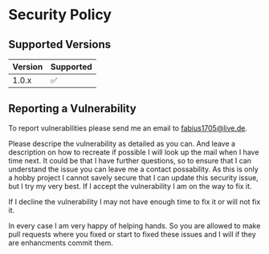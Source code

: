 # Security Policy

## Supported Versions

| Version | Supported          |
| ------- | ------------------ |
| 1.0.x   | :white_check_mark: |

## Reporting a Vulnerability

To report vulnerabilities please send me an email to fabius1705@live.de.

Please descripe the vulnerability as detailed as you can. And leave a description on how to recreate if possible
I will look up the mail when I have time next. It could be that I have further questions, so to ensure that I can understand the issue you can leave me a contact possability.
As this is only a hobby project I cannot savely secure that I can update this security issue, but I try my very best.
If I accept the vulnerability I am on the way to fix it.

If I decline the vulnerability I may not have enough time to fix it or will not fix it.

In every case I am very happy of helping hands. So you are allowed to make pull requests where you fixed or start to fixed these issues and I will if they are enhancments commit them.
